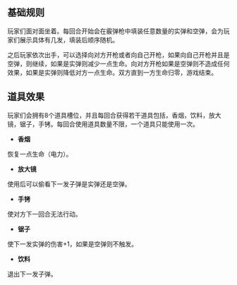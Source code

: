 ## 基础规则

玩家们面对面坐着。每回合开始会在霰弹枪中填装任意数量的实弹和空弹，会为玩家们展示具体有几发，填装后顺序随机。

之后玩家依次出手，可以选择向对方开枪或者向自己开枪，如果向自己开枪并且是空弹，则继续，如果是实弹则减少一点生命。向对方开枪如果是空弹则不造成任何效果，如果是实弹则降低对方一点生命。双方直到一方生命归零，游戏结束。

## 道具效果

玩家们会拥有8个道具槽位，并且每回合获得若干道具包括，香烟，饮料，放大镜，锯子，手铐。每回合使用道具数量不限，一个道具只能使用一次。

* **香烟**

恢复一点生命（电力）。

* **放大镜**

使用后可以偷看下一发子弹是实弹还是空弹。

* **手铐**

使对方下一回合无法行动。

* **锯子**

使下一发实弹的伤害+1，如果是空弹则不触发。

* **饮料**

退出下一发子弹。